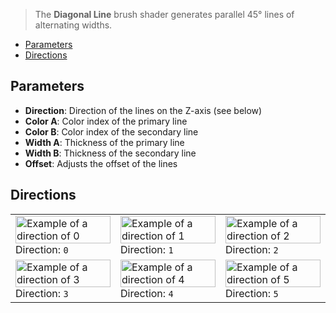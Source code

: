 > The **Diagonal Line** brush shader generates parallel 45° lines of alternating widths.

- [Parameters](#parameters)
- [Directions](#directions)

## Parameters

- **Direction**: Direction of the lines on the Z-axis (see below)
- **Color A**: Color index of the primary line
- **Color B**: Color index of the secondary line
- **Width A**: Thickness of the primary line
- **Width B**: Thickness of the secondary line
- **Offset**: Adjusts the offset of the lines

## Directions

<table>
    <tr>
        <td width="33%"><img width="100%" src="https://s3.amazonaws.com/misc.lachlanmcdonald.com/magicavoxel-shaders/239ce726-a6bd-4d08-b68b-21e125a27337/diag_lines_direction_0.png" alt="Example of a direction of 0">Direction: <code>0</code></td>
        <td width="33%"><img width="100%" src="https://s3.amazonaws.com/misc.lachlanmcdonald.com/magicavoxel-shaders/239ce726-a6bd-4d08-b68b-21e125a27337/diag_lines_direction_1.png" alt="Example of a direction of 1">Direction: <code>1</code></td>
        <td width="33%"><img width="100%" src="https://s3.amazonaws.com/misc.lachlanmcdonald.com/magicavoxel-shaders/239ce726-a6bd-4d08-b68b-21e125a27337/diag_lines_direction_2.png" alt="Example of a direction of 2">Direction: <code>2</code></td>
    </tr>
    <tr>
        <td width="33%"><img width="100%" src="https://s3.amazonaws.com/misc.lachlanmcdonald.com/magicavoxel-shaders/239ce726-a6bd-4d08-b68b-21e125a27337/diag_lines_direction_3.png" alt="Example of a direction of 3">Direction: <code>3</code></td>
        <td width="33%"><img width="100%" src="https://s3.amazonaws.com/misc.lachlanmcdonald.com/magicavoxel-shaders/239ce726-a6bd-4d08-b68b-21e125a27337/diag_lines_direction_4.png" alt="Example of a direction of 4">Direction: <code>4</code></td>
        <td width="33%"><img width="100%" src="https://s3.amazonaws.com/misc.lachlanmcdonald.com/magicavoxel-shaders/239ce726-a6bd-4d08-b68b-21e125a27337/diag_lines_direction_5.png" alt="Example of a direction of 5">Direction: <code>5</code></td>
    </tr>
</table>